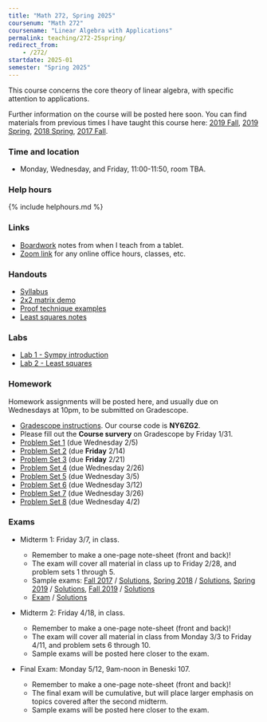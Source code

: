 ```yaml
---
title: "Math 272, Spring 2025"
coursenum: "Math 272"
coursename: "Linear Algebra with Applications"
permalink: teaching/272-25spring/
redirect_from:
    - /272/
startdate: 2025-01
semester: "Spring 2025"
---
```


This course concerns the core theory of linear algebra, with specific attention to applications.

Further information on the course will be posted here soon. You can find materials from previous times I have taught this course here: [2019 Fall](../272-19fall), [2019 Spring](../272-19spring), [2018 Spring](../272-18spring), [2017 Fall](../272-17fall).

### Time and location
* Monday, Wednesday, and Friday, 11:00-11:50, room TBA.

### Help hours

{% include helphours.md %}

### Links
*   [Boardwork](https://drive.google.com/file/d/1rcqwC1Cb_gRd8LqrZKvt0YhEDITi7Zbp/view?usp=sharing) notes from when I teach from a tablet.
*   [Zoom link](https://amherstcollege.zoom.us/j/97816492611?pwd=VnFGcktXWTFXc2lTa2tXQVlkMU5Vdz09) for any online office hours, classes, etc.


### Handouts
*   [Syllabus](handouts/syllabus.pdf)
*   [2x2 matrix demo](https://colab.research.google.com/drive/1vUhw4zL71URIDh9fnqHGkKq9Z4txnuEi?usp=drive_link)
*   [Proof technique examples](https://npflueger.github.io/teaching/272-19fall/handouts/proofExamples.pdf)
*   [Least squares notes](https://npflueger.github.io/teaching/272-19fall/handouts/LeastSquares.pdf)

### Labs
*   [Lab 1 - Sympy introduction](https://colab.research.google.com/drive/1cju8YtXiPpQIC4feo2NG7AixIlvPO825?usp=sharing)
*   [Lab 2 - Least squares](https://colab.research.google.com/drive/18Jt9M3q5yCtBjBvDty5IBBt0HLr4PZoZ?usp=drive_link)

### Homework
Homework assignments will be posted here, and usually due on Wednesdays at 10pm, to be submitted on Gradescope.

* [Gradescope instructions](handouts/gsinfo.pdf). Our course code is **NY6ZG2**.
* Please fill out the **Course survery** on Gradescope by Friday 1/31.
* [Problem Set 1](psets/pset1.pdf) (due Wednesday 2/5)
* [Problem Set 2](psets/pset2.pdf) (due **Friday** 2/14)
* [Problem Set 3](psets/pset3.pdf) (due **Friday** 2/21)
* [Problem Set 4](psets/pset4.pdf) (due Wednesday 2/26)
* [Problem Set 5](psets/pset5.pdf) (due Wednesday 3/5)
* [Problem Set 6](psets/pset6.pdf) (due Wednesday 3/12)
* [Problem Set 7](psets/pset7.pdf) (due Wednesday 3/26)
* [Problem Set 8](psets/pset8/pdf) (due Wednesday 4/2)


### Exams

* Midterm 1: Friday 3/7, in class.
    * Remember to make a one-page note-sheet (front and back)!
    * The exam will cover all material in class up to Friday 2/28, and problem sets 1 through 5.
    * Sample exams: [Fall 2017](exams/midterm1-2017f-mod.pdf) / [Solutions](exams/midterm1-2017f-mod-soln.pdf), [Spring 2018](exams/midterm1-2018s-mod.pdf) / [Solutions](exams/midterm1-2018s-mod-soln.pdf), [Spring 2019](exams/midterm1-2019s.pdf) / [Solutions](exams/midterm1-2019s-soln.pdf), [Fall 2019](exams/midterm1-2019f.pdf) / [Solutions](exams/midterm1-2019f-soln.pdf)
    * [Exam](exams/midterm1compact.pdf) / [Solutions](https://drive.google.com/file/d/1DuAe0giIacSHyh_hgSS26_sg3TesPc_5/view?usp=sharing)

* Midterm 2: Friday 4/18, in class.
    * Remember to make a one-page note-sheet (front and back)!
    * The exam will cover all material in class from Monday 3/3 to Friday 4/11, and problem sets 6 through 10.
    * Sample exams will be posted here closer to the exam.

* Final Exam: Monday 5/12, 9am-noon in Beneski 107.
    * Remember to make a one-page note-sheet (front and back)!
    * The final exam will be cumulative, but will place larger emphasis on topics covered after the second midterm.
    * Sample exams will be posted here closer to the exam.
